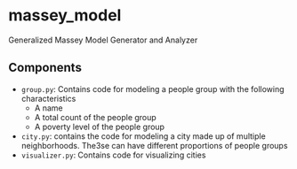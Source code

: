 # massey_model
Generalized Massey Model Generator and Analyzer

## Components

- `group.py`: Contains code for modeling a people group with the following characteristics
    - A name
    - A total count of the people group
    - A poverty level of the people group
- `city.py`: contains the code for modeling a city made up of multiple neighborhoods. The3se can have different proportions of people groups
- `visualizer.py`: Contains code for visualizing cities